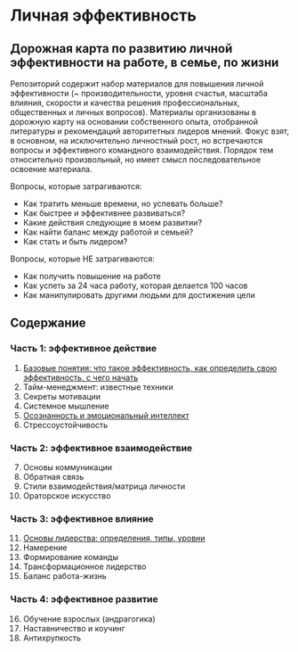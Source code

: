 # Личная эффективность

## Дорожная карта по развитию личной эффективности на работе, в семье, по жизни

Репозиторий содержит набор материалов для повышения личной эффективности (~ производительности, уровня счастья, масштаба влияния, скорости и качества решения профессиональных, общественных и личных вопросов). Материалы организованы в дорожную карту на основании собственного опыта, отобранной литературы и рекомендаций авторитетных лидеров мнений. Фокус взят, в основном, на исключительно личностный рост, но встречаются вопросы и эффективного командного взаимодействия. Порядок тем относительно произвольный, но имеет смысл последовательное освоение материала.

Вопросы, которые затрагиваются:
* Как тратить меньше времени, но успевать больше?
* Как быстрее и эффективнее развиваться?
* Какие действия следующие в моем развитии?
* Как найти баланс между работой и семьей?
* Как стать и быть лидером?

Вопросы, которые НЕ затрагиваются:
* Как получить повышение на работе
* Как успеть за 24 часа работу, которая делается 100 часов
* Как манипулировать другими людьми для достижения цели

## Содержание

### Часть 1: эффективное действие

01. [Базовые понятия: что такое эффективность, как определить свою эффективность, с чего начать](https://github.com/sunnybear/personal-efficiency/tree/main/01.%20Базовые%20вопросы)
02. Тайм-менеджмент: известные техники
03. Секреты мотивации
04. Системное мышление
05. [Осознанность и эмоциональный интеллект](https://github.com/sunnybear/personal-efficiency/tree/main/05.%20Осознанность)
06. Стрессоустойчивость

### Часть 2: эффективное взаимодействие

07. Основы коммуникации
08. Обратная связь
09. Стили взаимодействия/матрица личности
10. Ораторское искусство

### Часть 3: эффективное влияние

11. [Основы лидерства: определения, типы, уровни](https://github.com/sunnybear/personal-efficiency/tree/main/11.%20Основы%20лидерства)
12. Намерение
13. Формирование команды
14. Трансформационное лидерство
15. Баланс работа-жизнь

### Часть 4: эффективное развитие

16. Обучение взрослых (андрагогика)
17. Наставничество и коучинг
18. Антихрупкость
